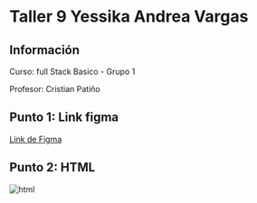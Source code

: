 <h1>Taller 9 Yessika Andrea Vargas</h1>

<h2> Información</h2>

<p>Curso: full Stack Basico - Grupo 1</p>
<p>Profesor: Cristian Patiño</p>

<h2> Punto 1: Link figma</h2>

<a href="https://www.figma.com/file/UpioNCM7R9V1UctRkLnITI/YESSIKA-VARGAS?type=design&mode=design&t=gETK7atQmsAMImTz-1" target="_blank">Link de Figma</a>

<h2>Punto 2: HTML</h2>
<img scr="./public/images/html.png" alt="html">


